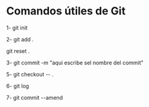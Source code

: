 # Comandos útiles de Git

1- git init <!-- Sirve para inicializar mi repositorio, una  vez que se hace correr se crea un archivo oculto llamado  .git  -->

2- git add . <!--Pepara los nuevos cambios para ser subidos. Ubicandolos en el área staging  -->

git reset . <!-- Este git sirve para desacer lo que se hizo ultimo, es el equivalente al control + z -->

3- git commit -m "aqui escribe sel nombre del commit"<!-- Aqui se crea el commit y se le pone nombre -->

5- git checkout -- . <!-- sirve para restaurar el commit al ultimo repositorio que se subio -->

6-  git log <!-- Es como el historial de una rama, al ejecurtarlo se visualizaran  el nombre de los cambios gusradados en la rama -->

7- git commit --amend <!-- Sirve par acorreguir errore sen el ultimo commit generado, como el nombre del commit por ejemplo, una vez que cmabias el nombre debes presionar: scape, luedo dos puntos y escrubir wq! y asi saldra de la edición y volvera al terminal par aescribir commits-->